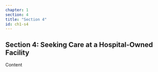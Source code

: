 ```yaml
---
chapter: 1
section: 4
title: "Section 4"
id: ch1-s4
---
```


## Section 4: Seeking Care at a Hospital-Owned Facility

Content
